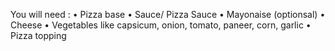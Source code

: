 You will need :
• Pizza base
• Sauce/ Pizza Sauce
• Mayonaise (optionsal)
• Cheese
• Vegetables like capsicum, onion, tomato, paneer, corn, garlic
• Pizza topping